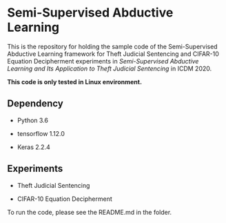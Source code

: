 # Semi-Supervised Abductive Learning

This is the repository for holding the sample code of the Semi-Supervised Abductive Learning framework for Theft Judicial Sentencing and CIFAR-10 Equation Decipherment experiments in _Semi-Supervised Abductive Learning and Its Application to Theft Judicial Sentencing_ in ICDM 2020.

**This code is only tested in Linux environment.**

## Dependency

- Python 3.6

- tensorflow 1.12.0

- Keras 2.2.4

## Experiments

- Theft Judicial Sentencing

- CIFAR-10 Equation Decipherment

To run the code, please see the README.md in the folder.




